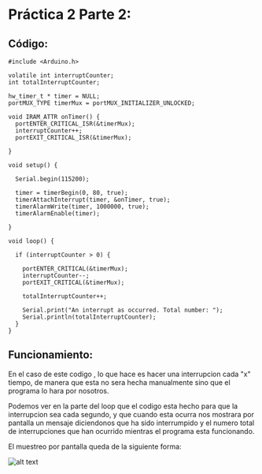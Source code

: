 # Práctica 2 Parte 2:

## Código:

```
#include <Arduino.h>

volatile int interruptCounter;
int totalInterruptCounter;
 
hw_timer_t * timer = NULL;
portMUX_TYPE timerMux = portMUX_INITIALIZER_UNLOCKED;
 
void IRAM_ATTR onTimer() {
  portENTER_CRITICAL_ISR(&timerMux);
  interruptCounter++;
  portEXIT_CRITICAL_ISR(&timerMux);
 
}
 
void setup() {
 
  Serial.begin(115200);
 
  timer = timerBegin(0, 80, true);
  timerAttachInterrupt(timer, &onTimer, true);
  timerAlarmWrite(timer, 1000000, true);
  timerAlarmEnable(timer);
 
}
 
void loop() {
 
  if (interruptCounter > 0) {
 
    portENTER_CRITICAL(&timerMux);
    interruptCounter--;
    portEXIT_CRITICAL(&timerMux);
 
    totalInterruptCounter++;
 
    Serial.print("An interrupt as occurred. Total number: ");
    Serial.println(totalInterruptCounter);
  }
}

```

## Funcionamiento:
En el caso de este codigo , lo que hace es hacer una interrupcion cada "x" tiempo, de manera que esta no sera hecha manualmente sino que el programa lo hara por nosotros.

Podemos ver en la parte del loop que el codigo esta hecho para que la interrupcion sea cada segundo, y que cuando esta ocurra nos mostrara por pantalla un mensaje diciendonos que ha sido interrumpido y el numero total de interrupciones que han ocurrido mientras el programa esta funcionando.

El muestreo por pantalla queda de la siguiente forma:

![alt text](inter_timer.JPG)
